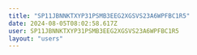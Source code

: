 ```yaml
---
title: "SP11JBNNKTXYP31PSMB3EEG2XGSVS23A6WPFBC1R5"
date: 2024-08-05T08:02:58.617Z
user: SP11JBNNKTXYP31PSMB3EEG2XGSVS23A6WPFBC1R5
layout: "users"
---
```

    